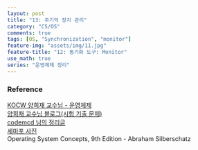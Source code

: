 ```yaml
---
layout: post
title: "13: 주기억 장치 관리"
category: "CS/OS"
comments: true
tags: [OS, "Synchronization", "monitor"]
feature-img: "assets/img/11.jpg"
feature-title: "12: 동기화 도구: Monitor"
use_math: true
series: "운영체제 정리"
---
```


### Reference

[KOCW 양희재 교수님 - 운영체제](http://www.kocw.net/home/search/kemView.do?kemId=978503)  
[양희재 교수님 블로그(시험 기출 문제)](https://m.blog.naver.com/PostList.nhn?blogId=hjyang0&categoryNo=13)  
[codemcd 님의 정리글](https://velog.io/@codemcd/)  
[세마포 사진](https://m.blog.naver.com/wndrlf2003/220011819891)  
Operating System Concepts, 9th Edition - Abraham Silberschatz

